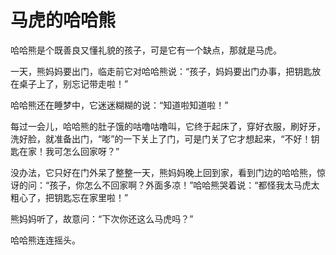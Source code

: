 # 马虎的哈哈熊

哈哈熊是个既善良又懂礼貌的孩子，可是它有一个缺点，那就是马虎。

一天，熊妈妈要出门，临走前它对哈哈熊说：“孩子，妈妈要出门办事，把钥匙放在桌子上了，别忘记带走啦！”

哈哈熊还在睡梦中，它迷迷糊糊的说：“知道啦知道啦！”

每过一会儿，哈哈熊的肚子饿的咕噜咕噜叫，它终于起床了，穿好衣服，刷好牙，洗好脸，就准备出门，“嘭”的一下关上了门，可是门关了它才想起来，“不好！钥匙在家！我可怎么回家呀？”

没办法，它只好在门外呆了整整一天，熊妈妈晚上回到家，看到门边的哈哈熊，惊讶的问：“孩子，你怎么不回家啊？外面多凉！”哈哈熊哭着说：“都怪我太马虎太粗心了，把钥匙忘在家里啦！”

熊妈妈听了，故意问：“下次你还这么马虎吗？”

哈哈熊连连摇头。
